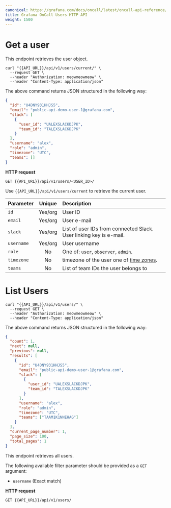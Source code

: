 ```yaml
---
canonical: https://grafana.com/docs/oncall/latest/oncall-api-reference/users/
title: Grafana OnCall Users HTTP API
weight: 1500
---
```


# Get a user

This endpoint retrieves the user object.

```shell
curl "{{API_URL}}/api/v1/users/current/" \
  --request GET \
  --header "Authorization: meowmeowmeow" \
  --header "Content-Type: application/json"
````

The above command returns JSON structured in the following way:

```json
{
  "id": "U4DNY931HHJS5",
  "email": "public-api-demo-user-1@grafana.com",
  "slack": [
    {
      "user_id": "UALEXSLACKDJPK",
      "team_id": "TALEXSLACKDJPK"
    }
  ],
  "username": "alex",
  "role": "admin",
  "timezone": "UTC",
  "teams": []
}
```

**HTTP request**

`GET {{API_URL}}/api/v1/users/<USER_ID>/`

Use `{{API_URL}}/api/v1/users/current` to retrieve the current user.

| Parameter  | Unique  | Description                                                        |
| ---------- | :-----: | :----------------------------------------------------------------- |
| `id`       | Yes/org | User ID                                                            |
| `email`    | Yes/org | User e-mail                                                        |
| `slack`    | Yes/org | List of user IDs from connected Slack. User linking key is e-mail. |
| `username` | Yes/org | User username                                                      |
| `role`     |   No    | One of: `user`, `observer`, `admin`.                               |
| `timezone` |   No    | timezone of the user one of [time zones](https://en.wikipedia.org/wiki/List_of_tz_database_time_zones).                               |
| `teams`    |   No    | List of team IDs the user belongs to                               |

# List Users

```shell
curl "{{API_URL}}/api/v1/users/" \
  --request GET \
  --header "Authorization: meowmeowmeow" \
  --header "Content-Type: application/json"
```

The above command returns JSON structured in the following way:

```json
{
  "count": 1,
  "next": null,
  "previous": null,
  "results": [
    {
      "id": "U4DNY931HHJS5",
      "email": "public-api-demo-user-1@grafana.com",
      "slack": [
        {
          "user_id": "UALEXSLACKDJPK",
          "team_id": "TALEXSLACKDJPK"
        }
      ],
      "username": "alex",
      "role": "admin",
      "timezone": "UTC",
      "teams": ["TAAM1K1NNEHAG"]
    }
  ],
  "current_page_number": 1,
  "page_size": 100,
  "total_pages": 1
}
```

This endpoint retrieves all users.

The following available filter parameter should be provided as a `GET` argument:

- `username` (Exact match)

**HTTP request**

`GET {{API_URL}}/api/v1/users/`
